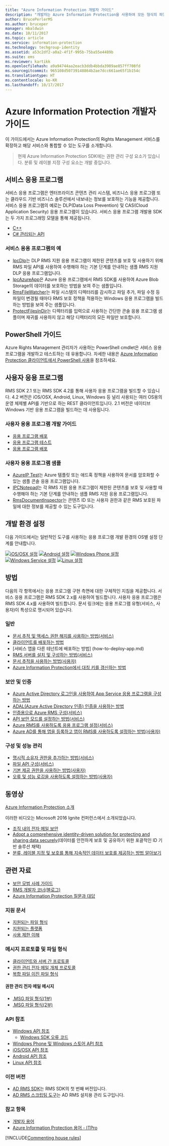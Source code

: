 ```yaml
---
title: "Azure Information Protection 개발자 가이드"
description: "개발자는 Azure Information Protection을 사용하여 모든 형식의 파일을 보호하고 관리할 수 있습니다."
author: BrucePerlerMS
ms.author: bruceper
manager: mbaldwin
ms.date: 10/11/2017
ms.topic: article
ms.service: information-protection
ms.technology: techgroup-identity
ms.assetid: a53c2df2-a0a2-4f1f-995b-75ba55e4489b
ms.suite: ems
ms.reviewer: kartikk
ms.openlocfilehash: a9a94744aa2eacb3ddb4bbda3989ae857ff708fd
ms.sourcegitcommit: 965108d50739148864b2ae7dcc661ae65f1b154c
ms.translationtype: HT
ms.contentlocale: ko-KR
ms.lasthandoff: 10/17/2017
---
```

# <a name="azure-information-protection-developers-guide"></a>Azure Information Protection 개발자 가이드

이 가이드에서는 Azure Information Protection의 Rights Management 서비스를 확장하고 해당 서비스와 통합할 수 있는 도구를 소개합니다.

>현재 Azure Information Protection SDK에는 권한 관리 구성 요소가 있습니다. 분류 및 레이블 지정 구성 요소는 개발 중입니다.

## <a name="service-applications"></a>서비스 응용 프로그램

서비스 응용 프로그램은 엔터프라이즈 콘텐츠 관리 시스템, 비즈니스 응용 프로그램 또는 클라우드 기반 비즈니스 솔루션에서 내보내는 정보를 보호하는 기능을 제공합니다. 서비스 응용 프로그램의 예로는 DLP(Data Loss Prevention) 및 CAS(Cloud Application Security) 응용 프로그램이 있습니다. 서비스 응용 프로그램 개발용 SDK는 두 가지 프로그래밍 모델을 통해 제공됩니다.

- [C++](https://www.microsoft.com/en-us/download/details.aspx?id=38397)
- [C# 관리되는 API](https://github.com/Azure-Samples/Azure-Information-Protection-Samples/tree/master/IpcManagedAPI)

### <a name="examples-of-service-applications"></a>서비스 응용 프로그램의 예

- [IpcDlp](https://github.com/Azure-Samples/active-directory-dotnet-rms)는 DLP RMS 지원 응용 프로그램이 제한된 콘텐츠를 보호 및 사용하기 위해 RMS 파일 API를 사용하여 수행해야 하는 기본 단계를 안내하는 샘플 RMS 지원 DLP 응용 프로그램입니다.
- [IpcAzureApp](https://github.com/Azure-Samples/active-directory-dotnet-rms)은 Azure 응용 프로그램에서 RMS SDK를 사용하여 Azure Blob Storage의 데이터를 보호하는 방법을 보여 주는 샘플입니다.
- [RmsFileWatcher](https://github.com/Azure-Samples/active-directory-dotnet-rms)는 파일 시스템의 디렉터리를 감시하고 파일 추가, 파일 수정 등 파일이 변경될 때마다 RMS 보호 정책을 적용하는 Windows 응용 프로그램을 빌드하는 방법을 보여 주는 샘플입니다.
- [ProtectFilesInDir](https://github.com/Azure-Samples/Azure-Information-Protection-Samples/tree/master/ProtectFilesInDir)는 디렉터리를 입력으로 사용하는 간단한 콘솔 응용 프로그램 샘플이며 재귀를 사용하지 않고 해당 디렉터리의 모든 파일만 보호합니다.

## <a name="powershell-guides"></a>PowerShell 가이드

Azure Rights Management 관리자가 사용하는 PowerShell cmdlet은 서비스 응용 프로그램을 개발하고 테스트하는 데 유용합니다. 자세한 내용은 [Azure Information Protection 클라이언트에서 PowerShell 사용](/information-protection/rms-client/client-admin-guide-powershell)을 참조하세요.

## <a name="user-applications"></a>사용자 응용 프로그램

RMS SDK 2.1 또는 RMS SDK 4.2를 통해 사용자 응용 프로그램을 빌드할 수 있습니다.
4.2 버전은 iOS/OSX, Android, Linux, Windows 등 널리 사용되는 여러 OS용의 운영 체제별 API를 기반으로 하는 REST 클라이언트입니다. 2.1 버전은 네이티브 Windows 기반 응용 프로그램을 빌드하는 데 사용됩니다.

### <a name="user-application-development-guides"></a>사용자 응용 프로그램 개발 가이드

- [응용 프로그램 배포](developing-your-application.md)
- [응용 프로그램 테스트](how-to-set-up-your-test-environment.md)
- [응용 프로그램 배포](deploying-your-application.md)

### <a name="user-application-samples"></a>사용자 응용 프로그램 샘플

- [AzureIP Test](https://github.com/Azure-Samples/Azure-Information-Protection-Samples/tree/master/AzureIP_Test)는 Azure 템플릿 또는 애드혹 정책을 사용하여 문서를 암호화할 수 있는 샘플 콘솔 응용 프로그램입니다.
- [IPCNotepad](https://github.com/Azure-Samples/Azure-Information-Protection-Samples/tree/master/AzureIP_Test)는 각 RMS 지원 응용 프로그램이 제한된 콘텐츠를 보호 및 사용할 때 수행해야 하는 기본 단계를 안내하는 샘플 RMS 지원 응용 프로그램입니다.
- [RmsDocumentInspector](https://github.com/Azure-Samples/active-directory-dotnet-rms)는 콘텐츠 ID 또는 사용자 권한과 같은 RMS 보호된 파일에 대한 정보를 제공할 수 있는 도구입니다.

## <a name="development-environment-setup"></a>개발 환경 설정

다음 가이드에서는 일반적인 도구를 사용하는 응용 프로그램 개발 환경의 OS별 설정 단계를 안내합니다.

[![iOS/OSX 설정](../media/develop/ios-icon.png)](ios-sdk.md)
[![Android 설정](../media/develop/android-icon.png)](android-sdk.md)
[![Windows Phone 설정](../media/develop/windows-phone-icon.png)](windows-phone-apps.md)
[![Windows Service 설정](../media/develop/windows-icon.png)](install-the-rms-sdk.md)
[![Linux 설정](../media/develop/linux-icon.png)](linux-setup.md)


## <a name="how-tos"></a>방법

다음의 각 항목에서는 응용 프로그램 구현 측면에 대한 구체적인 지침을 제공합니다. 서비스 응용 프로그램은 RMS SDK 2.x를 사용하여 빌드합니다. 사용자 응용 프로그램은 RMS SDK 4.x를 사용하여 빌드합니다. 문서 링크에는 응용 프로그램 유형(서비스, 사용자)이 특성으로 명시되어 있습니다.

### <a name="general"></a>일반

- [문서 추적 및 액세스 권한 해지를 사용하는 방법(서비스)](tracking-content.md)
- [클라이언트를 배포하는 방법](../rms-client/client-deployment-notes.md)
- [서비스 앱을 다른 테넌트에 배포하는 방법] (how-to-deploy-app.md)
- [RMS 서버를 설치 및 구성하는 방법(서비스)](how-to-install-and-configure-an-rms-server.md)
- [문서 추적을 사용하는 방법(사용자)](how-to-use-document-tracking.md)
- [Azure Information Protection에서 대칭 키를 갱신하는 방법](how-to-renew-symmetric-key.md)

### <a name="security-and-authentication"></a>보안 및 인증

- [Azure Active Directory 로그인을 사용하여 App Service 응용 프로그램을 구성하는 방법](https://docs.microsoft.com/en-us/azure/app-service-mobile/app-service-mobile-how-to-configure-active-directory-authentication)
- [ADAL(Azure Active Directory 인증) 인증을 사용하는 방법](how-to-use-adal-authentication.md)
- [인증용으로 Azure RMS 구성(서비스)](adal-auth.md)
- [API 보안 모드를 설정하는 방법(서비스)](setting-the-api-security-mode-api-mode.md)
- [Azure RMS를 사용하도록 응용 프로그램 설정(서비스)](how-to-use-file-api-with-aadrm-cloud.md)
- [Azure AD를 통해 앱을 등록하고 앱이 RMS를 사용하도록 설정하는 방법(사용자)](authentication-integration.md)

### <a name="configuration-and-performance-management"></a>구성 및 성능 관리

- [명시적 소유자 권한을 추가하는 방법(서비스)](add-explicit-owner-rights.md)
- [파일 API 구성(서비스)](file-api-configuration.md)
- [기본 제공 권한을 사용하는 방법(사용자)](built-in-rights-usage-restriction-reference.md)
- [오류 및 성능 로깅을 사용하도록 설정하는 방법(사용자)](enabling-logging.md)

## <a name="videos"></a>동영상

[Azure Information Protection 소개](https://www.microsoft.com/cloud-platform/azure-information-protection)

이러한 비디오는 Microsoft 2016 Ignite 컨퍼런스에서 소개되었습니다.

- [조직 내의 전자 메일 보안](https://myignite.microsoft.com/videos/2787)
- [Adopt a comprehensive identity-driven solution for protecting and sharing data securely](https://myignite.microsoft.com/videos/2784)(데이터를 안전하게 보호 및 공유하기 위한 포괄적인 ID 기반 솔루션 채택)
- [분류, 레이블 지정 및 보호를 통해 지속적인 데이터 보호를 제공하는 방법 알아보기](https://myignite.microsoft.com/videos/2786)

## <a name="other-resources"></a>관련 자료

- [보안 모범 사례 가이드](security-guidelines.md)
- [RMS 개발자 코너(블로그)](https://blogs.msdn.microsoft.com/rms/)
- [Azure Information Protection 질문과 대답](https://docs.microsoft.com/en-us/information-protection/get-started/faqs)

### <a name="support-articles"></a>지원 문서

- [지원되는 파일 형식](supported-file-formats.md)
- [지원되는 플랫폼](supported-platforms.md)
- [사용 제한 이해](understanding-usage-restrictions.md)

### <a name="message-protocol-and-file-formats"></a>메시지 프로토콜 및 파일 형식

- [클라이언트와 서버 간 프로토콜](https://msdn.microsoft.com/library/cc243191.aspx)
- [권한 관리 전자 메일 개체 프로토콜](https://msdn.microsoft.com/library/cc463909(v=EXCHG.80).aspx)
- [복합 파일 이진 파일 형식](https://msdn.microsoft.com/library/dd942138.aspx)

#### <a name="rights-managed-email-message"></a>권한 관리 전자 메일 메시지

- [.MSG 파일 형식(1부)](https://blogs.msdn.microsoft.com/openspecification/2009/11/06/msg-file-format-part-1/)
- [.MSG 파일 형식(2부)](https://blogs.msdn.microsoft.com/openspecification/2010/06/20/msg-file-format-rights-managed-email-message-part-2/)

### <a name="api-reference"></a>API 참조

- [Windows API 참조](https://msdn.microsoft.com/en-us/library/hh535292.aspx)
  - [Windows SDK 오류 코드](https://msdn.microsoft.com/library/hh535248.aspx)
- [Windows Phone 및 Windows 스토어 API 참조](https://msdn.microsoft.com/library/dn891914.aspx)
- [iOS/OSX API 참조](https://msdn.microsoft.com/en-us/library/dn758306.aspx)
- [Android API 참조](https://msdn.microsoft.com/en-us/library/dn758245.aspx)
- [Linux API 참조](http://azuread.github.io/rms-sdk-for-cpp/annotated.html)

### <a name="previous-versions"></a>이전 버전

- [AD RMS SDK](https://msdn.microsoft.com/en-us/library/cc530379.aspx)는 RMS SDK의 첫 번째 버전입니다.
- [AD RMS 스크립팅 도구](https://msdn.microsoft.com/en-us/library/bb968797.aspx)는 AD RMS 설치용 관리 도구입니다.

### <a name="see-also"></a>참고 항목

- [개발자 용어](terms.md)
- [Azure Information Protection 용어 - ITPro](../get-started/terminology.md)

[!INCLUDE[Commenting house rules](../includes/houserules.md)]